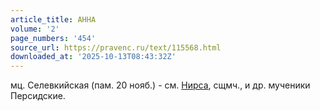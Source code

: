 ```yaml
---
article_title: АННА
volume: '2'
page_numbers: '454'
source_url: https://pravenc.ru/text/115568.html
downloaded_at: '2025-10-13T08:43:32Z'
---
```


мц. Селевкийская (пам. 20 нояб.) - см. [Нирса](https://pravenc.ru/text/Нирса.html), сщмч., и др. мученики Персидские.
